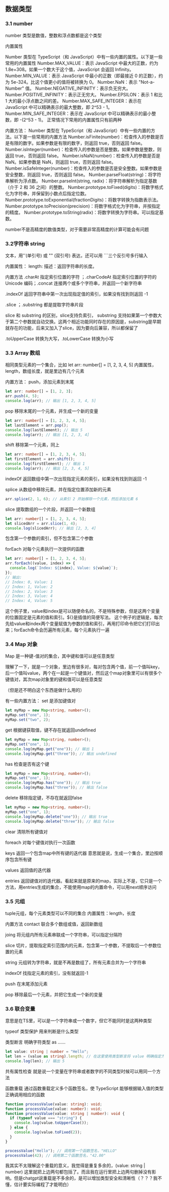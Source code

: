 ## 数据类型

### 3.1 number
number 类型是数值，整数和浮点数都是这个类型

内置属性

Number 类型在 TypeScript（和 JavaScript）中有一些内置的属性。以下是一些常用的内置属性
Number.MAX_VALUE：表示 JavaScript 中最大的正数，约为 1.8e+308。如果一个数大于这个值，JavaScript 会返回 Infinity。
Number.MIN_VALUE：表示 JavaScript 中最小的正数（即最接近 0 的正数），约为 5e-324。比这个值更小的值将被转换为 0。
Number.NaN：表示 "Not-a-Number" 值。
Number.NEGATIVE_INFINITY：表示负无穷大。
Number.POSITIVE_INFINITY：表示正无穷大。
Number.EPSILON：表示 1 和比 1 大的最小浮点数之间的差。
Number.MAX_SAFE_INTEGER：表示在 JavaScript 中可以精确表示的最大整数，即 2^53 - 1。
Number.MIN_SAFE_INTEGER：表示在 JavaScript 中可以精确表示的最小整数，即 -(2^53 - 1)。
正常情况下常用的内置属性只有前两种

内置方法：
Number 类型在 TypeScript（和 JavaScript）中有一些内置的方法。以下是一些常用的内置方法
Number.isFinite(number)：检查传入的参数是否是有限的数字。如果参数是有限的数字，则返回 true，否则返回 false。
Number.isInteger(number)：检查传入的参数是否是整数。如果参数是整数，则返回 true，否则返回 false。
Number.isNaN(number)：检查传入的参数是否是 NaN。如果参数是 NaN，则返回 true，否则返回 false。
Number.isSafeInteger(number)：检查传入的参数是否是安全整数。如果参数是安全整数，则返回 true，否则返回 false。
Number.parseFloat(string)：将字符串解析为浮点数。
Number.parseInt(string, radix)：将字符串解析为指定基数（介于 2 和 36 之间）的整数。
Number.prototype.toFixed(digits)：将数字格式化为字符串，并保留到小数点后指定位数。
Number.prototype.toExponential(fractionDigits)：将数字转换为指数表示法。
Number.prototype.toPrecision(precision)：将数字格式化为字符串，并按指定的精度。
Number.prototype.toString(radix)：将数字转换为字符串。可以指定基数。

number不是高精度的数值类型，对于需要非常高精度的计算可能会有问题

### 3.2字符串 string
文本，用''(单引号) 或 "" (双引号) 表达，还可以用 ```三个反引号多行输入

内置属性：
length:
描述：返回字符串的长度。

内置方法
.charAt 指定索引位置的字符  ；.charCodeAt 指定索引位置的字符的 Unicode 编码；.concat   连接两个或多个字符串，并返回一个新字符串

.indexOf  返回字符串中第一次出现指定值的索引，如果没有找到则返回 -1

.slice  ；.substring    都是提取字符串片段

slice 和 substring 的区别，slice支持负索引， substring 支持如果第一个参数大于第二个参数就自动交换。这两个相近功能同时存在的原因是，substring是早期就存在的功能，后来又加入了slice，因为要向后兼容，所以都保留了

.toUpperCase 转换为大写，.toLowerCase 转换为小写

### 3.3 Array 数组
相同类型元素的一个集合，比如 let arr: number[] = [1, 2, 3, 4, 5]
内置属性，length，数组长度，就是里边有几个元素

内置方法：
push，添加元素到末尾
```typescript
let arr: number[] = [1, 2, 3];
arr.push(4, 5);
console.log(arr); // 输出 [1, 2, 3, 4, 5]
```

pop 移除末尾的一个元素，并生成一个新的变量
```typescript
let arr: number[] = [1, 2, 3, 4, 5];
let lastElement = arr.pop();
console.log(lastElement); // 输出 5
console.log(arr); // 输出 [1, 2, 3, 4]
```

shift 移除第一个元素，同上
```typescript
let arr: number[] = [1, 2, 3, 4, 5];
let firstElement = arr.shift();
console.log(firstElement); // 输出 1
console.log(arr); // 输出 [2, 3, 4, 5]
```

indexOf   返回数组中第一次出现指定元素的索引，如果没有找到则返回 -1

splice 从数组中移除元素，并在指定位置添加新的元素
```typescript
arr.splice(2, 1, 6); // 从索引 2 开始移除一个元素，然后添加元素 6
```

slice  提取数组的一个片段，并返回一个新数组
```typescript
let arr: number[] = [1, 2, 3, 4, 5];
let slicedArr = arr.slice(1, 4);
console.log(slicedArr); // 输出 [2, 3, 4]
```
包含第一个参数的索引，但不包含第二个参数

forEach   对每个元素执行一次提供的函数
```typescript
let arr: number[] = [1, 2, 3, 4, 5];
arr.forEach((value, index) => {
  console.log(`Index: ${index}, Value: ${value}`);
});
// 输出:
// Index: 0, Value: 1
// Index: 1, Value: 2
// Index: 2, Value: 3
// Index: 3, Value: 4
// Index: 4, Value: 5
```
这个例子里，value和index是可以随便命名的，不是特殊参数，但是这两个变量的位置固定是元素的值和索引。${}是插值的简便写法。
这个例子的逻辑是，每次先给value和index两个变量赋值为参数的值和索引，再用打印命令把它们打印出来；forEach命令会历遍所有元素，每个元素执行一遍


### 3.4 Map 对象
Map 是一种键-值对的集合，其中键和值可以是任意类型

理解了一下，就是一个对象，里边有很多对，每对包含两个值，前一个值叫key，后一个值叫value，两个在一起是一个键值对，然后这个map对象里可以有很多个键值对，其次map对象里的键和值可以是任意类型

（但是还不明白这个东西是做什么用的）

有一些内置方法：
set 是添加键值对
```typescript
let myMap = new Map<string, number>();
myMap.set("one", 1);
myMap.set("two", 2);
```

get  根据键获取值，键不存在就返回undefined
```typescript
let myMap = new Map<string, number>();
myMap.set("one", 1);
console.log(myMap.get("one")); // 输出 1
console.log(myMap.get("three")); // 输出 undefined
```

has 检查是否有这个键
```typescript
let myMap = new Map<string, number>();
myMap.set("one", 1);
console.log(myMap.has("one")); // 输出 true
console.log(myMap.has("three")); // 输出 false
```

delete 移除指定键，不存在就返回false
```typescript
let myMap = new Map<string, number>();
myMap.set("one", 1);
console.log(myMap.delete("one")); // 输出 true
console.log(myMap.delete("three")); // 输出 false
```

clear 清除所有键值对

foreach    对每个键值对执行一次函数

keys 返回一个包含map中所有键的迭代器
意思就是说，生成一个集合，里边按顺序包含所有键

values 返回值的迭代器

entries 返回键值对的迭代器。看起来就是原来的map，实际上不是，它只是一个方法，用entries生成的集合，不能使用map的内置命令，可以用next顺序访问



### 3.5 元组

tuple元组，每个元素类型可以不同的集合
内置属性：length，长度

内置方法
contact 联合多个数组或值，返回新数组

joing 将元组内所有元素串联成一个字符串，可以指定分隔符

slice 切片，提取指定索引范围内的元素，包含第一个参数，不提取后一个参数位置的元素

string 元组转为字符串，就是不再是数组了，所有元素合并为一个字符串

indexOf   找指定元素的索引，没有就返回-1

push    在末尾添加元素

pop  移除最后一个元素，并把它生成一个新的变量


### 3.6 联合变量

意思是在TS里，可以是一个字符串或一个数字，但它不能同时是这两种类型

typeof  类型保护
用来判断是什么类型

类型断言
明确字符类型
as ……
```typescript
let value: string | number = "Hello";
let len = (value as string).length; // 在这里使用类型断言将 value 明确指定为字符串类型
console.log(len); // 输出 5
```

共有属性检查
就是说一个变量在字符串或者数字的不同类型时候可以用同一个方法

函数重载
通过函数重载定义多个函数签名，使 TypeScript 能够根据输入值的类型正确调用相应的函数
```typescript
function processValue(value: string): void;
function processValue(value: number): void;
function processValue(value: string | number): void {
  if (typeof value === "string") {
    console.log(value.toUpperCase());
  } else {
    console.log(value.toFixed(2));
  }
}

processValue("Hello"); // 调用第一个函数签名，"HELLO" 
processValue(42); // 调用第二个函数签名，"42.00"
```

我其实不太理解这个重载的意义，我觉得是重复多余的，(value: string | number)  这里就把上边两句都包括了。而且我在运行里把上边两句删掉没有影响。但是chatgpt说重载是不多余的，是可以增加类型安全和清晰性（？？？我不懂，估计要实际编程了才能明白）
